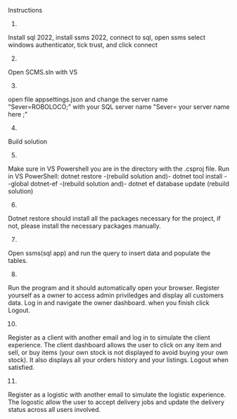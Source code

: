 Instructions

1)
Install sql 2022,
 install ssms 2022,
  connect to sql,
   open ssms select windows authenticator, tick trust, and click connect

2)
Open SCMS.sln with VS

3)
open file appsettings.json and change the server name 
"Sever=ROBOLOCO;" 
with your SQL server name 
"Sever= your server name here ;"

4)
Build solution

5)
Make sure in VS Powershell you are in the directory with the .csproj file.
Run in VS PowerShell:
dotnet restore 
-(rebuild solution and)-
dotnet tool install --global dotnet-ef
-(rebuild solution and)-
dotnet ef database update
(rebuild solution)

6)
Dotnet restore should install all the packages necessary for the project, if not, please install the necessary packages manually.

7)
Open ssms(sql app) and run the query to insert data and populate the tables.

8)
Run the program and it should automatically open your browser.
Register yourself as a owner to access admin priviledges and display all customers data. Log in and navigate the owner dashboard. when you finish click Logout.

10)
Register as a client with another email and log in to simulate the client experience. The client dashboard allows the user to click on any item and sell, or buy items (your own stock is not displayed to avoid buying your own stock). It also displays all your orders history and your listings. Logout when satisfied.

11)
Register as a logistic with another email to simulate the logistic experience. The logostic allow the user to accept delivery jobs and update the delivery status across all users involved.
